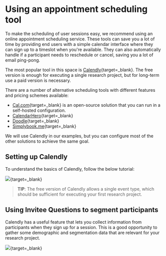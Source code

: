 # Using an appointment scheduling tool

To make the scheduling of user sessions easy, we recommend using an online appointment scheduling service.
These tools can save you a lot of time by providing end users with a simple calendar interface where they can sign up to a timeslot when you're available. They can also automatically handle if a participant needs to reschedule or cancel, saving you a lot of email ping-pong.

The most popular tool in this space is [Calendly](https://calendly.com/){target=_blank}. The free version is enough for executing a single research project, but for long-term use a paid version is necessary.

There are a number of alternative scheduling tools with different features and pricing schemes available:

 - [Cal.com](https://cal.com/){target=_blank} is an open-source solution that you can run in a self-hosted configuration.
 - [CalendarHero](https://calendarhero.com/){target=_blank}
 - [Doodle](https://doodle.com/){target=_blank}
 - [Simplybook.me](https://simplybook.me/en/){target=_blank}
 
 We will use Calendly in our examples, but you can configure most of the other solutions to achieve the same goal.


## Setting up Calendly

To understand the basics of Calendly, follow the below tutorial:

[<img src="https://embedwistia-a.akamaihd.net/deliveries/6af4ae5af4af61ea4ee4161c60f3e7de.jpg?image_play_button_size=2x&amp;image_crop_resized=960x600&amp;image_play_button=1&amp;image_play_button_color=54bbffe0" />](https://calendly.com/blog/getting-started-guide/?wvideo=vfuk3l32k7){target=_blank}

> **TIP**: The free version of Calendly allows a single event type, which should be sufficient for executing your first research project.


## Using Invitee Questions to segment participants

Calendly has a useful feature that lets you collect information from participants when they sign up for a session. This is a good opportunity to gather some demographic and segmentation data that are relevant for your research project.

[<img src="https://embedwistia-a.akamaihd.net/deliveries/283bd6932c489cce7303db1113135016f2c63192.jpg?image_play_button_size=2x&amp;image_crop_resized=960x600&amp;image_play_button=1&amp;image_play_button_color=54bbffe0" />](https://help.calendly.com/hc/en-us/articles/360000234614-Video-Tutorials?wvideo=p89li86dz0){target=_blank}
